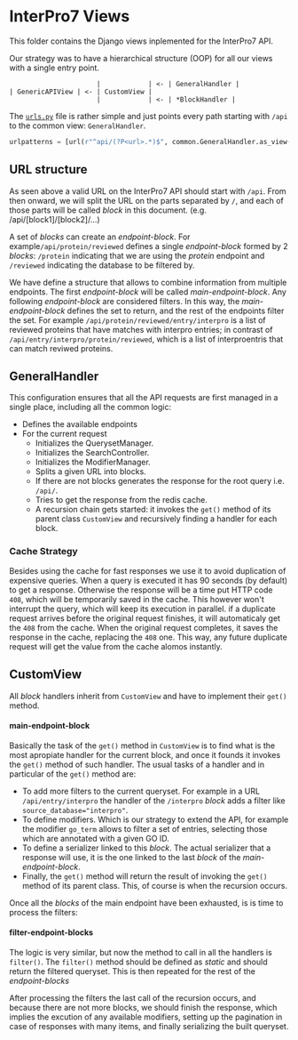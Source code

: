 # InterPro7 Views

This folder contains the Django views inplemented for the InterPro7 API. 

Our strategy was to have a hierarchical structure (OOP) for all our views with 
a single entry point.

```
                      |            | <- | GeneralHandler |
| GenericAPIView | <- | CustomView |
                      |            | <- | *BlockHandler |
```


The [`urls.py`](../../interpro/urls.py) file is rather simple and just points 
every path starting with `/api` to the common view: `GeneralHandler`. 

```python
urlpatterns = [url(r"^api/(?P<url>.*)$", common.GeneralHandler.as_view())]
```


## URL structure

As seen above a valid URL on the InterPro7 API should start with `/api`.
From then onward, we will split the URL on the parts separated by `/`, and each of those
parts will be called *block* in this document. (e.g. /api/[block1]/[block2]/...)

A set of *blocks* can create an *endpoint-block*. For example`/api/protein/reviewed` defines a 
single *endpoint-block* formed by 2 *blocks*: `/protein` indicating that we are using the 
*protein* endpoint and `/reviewed` indicating the database to be filtered by.

We have define a structure that allows to combine information from multiple endpoints.
The first *endpoint-block* will be called *main-endpoint-block*. Any following 
*endpoint-block* are considered filters. 
In this way, the *main-endpoint-block* defines the set to return, and the rest of the endpoints
filter the set. For example `/api/protein/reviewed/entry/interpro` is a list of reviewed proteins
that have matches with interpro entries; in contrast of `/api/entry/interpro/protein/reviewed`, 
which is a list of interproentris that can match reviwed proteins.


## GeneralHandler

This configuration ensures that all the API requests are first managed in a single place, 
including all the common logic:
* Defines the available endpoints
* For the current request
    * Initializes the QuerysetManager.
    * Initializes the SearchController.
    * Initializes the ModifierManager.
    * Splits a given URL into blocks.
    * If there are not blocks generates the response for the root query i.e. `/api/`.
    * Tries to get the response from the redis cache.
    * A recursion chain gets started: it invokes the `get()` method of its parent class `CustomView`
    and recursively finding a handler for each block.

### Cache Strategy
Besides using the cache for fast responses we  use it to avoid duplication of expensive queries.
When a query is executed it has 90 seconds (by default) to get a response. 
Otherwise the response will be a time put HTTP code `408`, which will be temporarily saved in the 
cache. 
This however won't interrupt the query, which will keep its execution in parallel.
if a duplicate request arrives before the original request finishes, it will automaticaly get the
`408` from the cache.
When the original request completes, it saves the response in the cache, replacing the `408` one. 
This way, any future duplicate request will get the value from the cache alomos instantly.  


## CustomView

All *block* handlers inherit from `CustomView` and have to implement their `get()` method.


#### main-endpoint-block
 
Basically the task of the `get()` method in `CustomView` is to find what is the most apropiate 
handler for the current block, and once it founds it invokes the `get()` method of such handler.
The usual tasks of a handler and in particular of the `get()` method are:

 *  To add more filters to the current queryset. For example in a URL `/api/entry/interpro` the 
    handler of the `/interpro` *block* adds a filter like `source_database="interpro"`. 
 *  To define modifiers. Which is our strategy to extend the API, for example the modifier 
    `go_term` allows to filter a set of entries, selecting those which are annotated with a given GO ID.
 *  To define a serializer linked to this *block*. The actual serializer that a response will use, 
    it is the one linked to the last *block* of the *main-endpoint-block*.
 *  Finally, the `get()` method will return the result of invoking the `get()` method of its parent class.
    This, of course is when the recursion occurs.  

Once all the *blocks* of the main endpoint have been exhausted, is is time to process the filters:
 
 #### filter-endpoint-blocks
 The logic is very similar, but now the method to call in all the handlers is `filter()`.
 The `filter()` method should be defined as _static_ and should return the filtered queryset.
 This is then repeated for the rest of the *endpoint-blocks*
 
After processing the filters the last call of the recursion occurs, and because there are not more blocks, 
we should finish the response, which implies the excution of any available modifiers, setting up 
the pagination in case of responses with many items, and finally serializing the built queryset.
 
